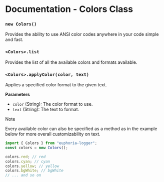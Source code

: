 # Documentation - Colors Class

### `new Colors()`

Provides the ability to use ANSI color codes anywhere in your code simple and fast.

### `<Colors>.list`

Provides the list of all the available colors and formats available.

### `<Colors>.applyColor(color, text)`

Applies a specified color format to the given text.

**Parameters**

- `color` (String): The color format to use.
- `text` (String): The text to format.

> [!NOTE]
> Every available color can also be specified as a method as in the example below for more overall customizability on text.

```js
import { Colors } from "euphoria-logger";
const colors = new Colors();

colors.red; // red
colors.cyan; // cyan
colors.yellow; // yellow
colors.bgWhite; // bgWhite
// ... and so on
```
